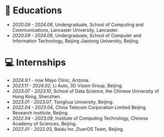 
# 📖 Educations
- *2020.09 - 2024.06*, Undergraduate, School of Computing and Communications, Lancaster University, Lancaster.
- *2020.09 - 2024.06*, Undergraduate, School of Computer and Information Technology, Beijing Jiaotong University, Beijing.

<!-- # 💬 Invited Talks
- *2022.02*, Hosted MLNLP seminar \| [\[Video\]](https://www.bilibili.com/video/BV1wF411x7qh)
- *2021.06*, Audio & Speech Synthesis, Huawei internal talk
- *2021.03*, Non-autoregressive Speech Synthesis, PaperWeekly & biendata \| [\[video\]](https://www.bilibili.com/video/BV1uf4y1t7Hr/)
- *2020.12*, Non-autoregressive Speech Synthesis, Huawei Noah's Ark Lab internal talk -->

# 💻 Internships
- *2024.9.1 - now* Mayo Clinic, Arizona.
- *2023.11 - 2024.02*, Li Auto, 3D Vision Group, Beijing.
- *2023.07 - 2023.10*, School of Data Science, the Chinese University of Hong Kong, Shenzhen.
- *2023.01 - 2023.07*, Tsinghua University, Beijing.
- *2022.04 - 2023.04*, China Telecom Corporation Limited Beijing Research Institute, Beijing.
- *2022.04 - 2023.09*, Institute of Computing Technology, Chinese Academy of Sciences, Beijing.
- *2022.01 - 2022.03*, Baidu Inc.,DuerOS Team, Beijing.
